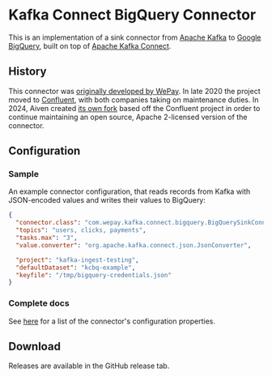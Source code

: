 # Kafka Connect BigQuery Connector

This is an implementation of a sink connector from [Apache Kafka] to [Google BigQuery], built on top 
of [Apache Kafka Connect].

## History

This connector was [originally developed by WePay](https://github.com/wepay/kafka-connect-bigquery).
In late 2020 the project moved to [Confluent](https://github.com/confluentinc/kafka-connect-bigquery),
with both companies taking on maintenance duties.
In 2024, Aiven created [its own fork](https://github.com/Aiven-Open/bigquery-connector-for-apache-kafka/)
based off the Confluent project in order to continue maintaining an open source, Apache 2-licensed
version of the connector.

## Configuration

### Sample

An example connector configuration, that reads records from Kafka with
JSON-encoded values and writes their values to BigQuery:

```json
{
  "connector.class": "com.wepay.kafka.connect.bigquery.BigQuerySinkConnector",
  "topics": "users, clicks, payments",
  "tasks.max": "3",
  "value.converter": "org.apache.kafka.connect.json.JsonConverter",

  "project": "kafka-ingest-testing",
  "defaultDataset": "kcbq-example",
  "keyfile": "/tmp/bigquery-credentials.json"
}
```

### Complete docs
See [here](docs/sink-connector-config-options.rst) for a list of the connector's
configuration properties.

## Download

Releases are available in the GitHub release tab.
<!-- TODO:
  Mention first Aiven-published release (which will be the first to
  include executable artifacts)
-->

  [Apache Kafka Connect]: https://kafka.apache.org/documentation.html#connect
  [Apache Kafka]: http://kafka.apache.org
  [Google BigQuery]: https://cloud.google.com/bigquery/
  [Kafka]: http://kafka.apache.org

